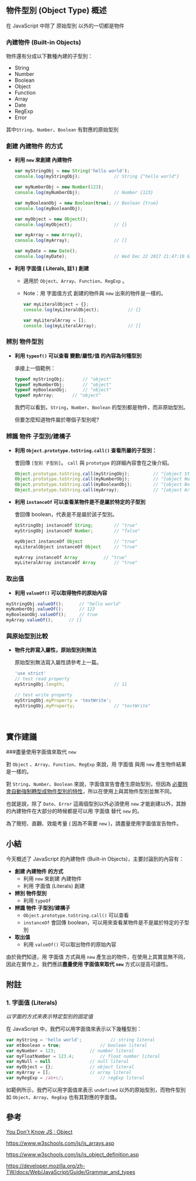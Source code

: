 ## 物件型別 (Object Type) 概述

在 JavaScript 中除了 原始型別 以外的一切都是物件

### 內建物件 (Built-in Objects)

物件還有分成以下數種內建的子型別：

- String
- Number
- Boolean
- Object
- Function
- Array
- Date
- RegExp
- Error

其中`String`、`Number`、`Boolean` 有對應的原始型別

### 創建 內建物件 的方式

* **利用 `new` 來創建 內建物件**

  ```javascript
  var myStringObj = new String('hello world');
  console.log(myStringObj);				// String {"hello world"}

  var myNumberObj = new Number(123);
  console.log(myNumberObj);				// Number {123}

  var myBooleanObj = new Boolean(true);	// Boolean {true}
  console.log(myBooleanObj);

  var myObject = new Object();
  console.log(myObject);				// {}

  var myArray = new Array();
  console.log(myArray);					// []

  var myDate = new Date();
  console.log(myDate);					// Wed Dec 22 2017 21:47:10 GMT+0800
  ```

* **利用 字面值 ( Literals, 註1 ) 創建**

  * 適用於 `Object`、`Array`、`Function`、`RegExp` 。

  * Note：用 字面值方式 創建的物件與 `new` 出來的物件是一樣的。

    ```javascript
    var myLiteralObject = {};
    console.log(myLiteralObject);			// {}

    var myLiteralArray = [];
    console.log(myLiteralArray);			// []
    ```

### 辨別 物件型別

* **利用 `typeof()` 可以查看 變數/屬性/值 的內容為何種型別**

  承接上一個範例：

  ```javascript
  typeof myStringObj; 		// "object"
  typeof myNumberObj; 		// "object"
  typeof myBooleanObj; 		// "object"
  typeof myArray; 		// "object"
  ```

  我們可以看到，`String`，`Number`、`Boolean` 的型別都是物件，而非原始型別。

  但要怎麼知道物件屬於哪個子型別呢?

### 辨識 物件 子型別/建構子

*  **利用 `Object.prototype.toString.call()` 查看所屬的子型別：**

   會回傳 `[型別 子型別]`。 `call` 與 `prototype` 的詳細內容會在之後介紹。

   ```javascript
   Object.prototype.toString.call(myStringObj); 		// "[object String]"
   Object.prototype.toString.call(myNumberObj); 		// "[object Number]"
   Object.prototype.toString.call(myBooleanObj); 		// "[object Boolean]"
   Object.prototype.toString.call(myArray); 			// "[object Array]"
   ```

* **利用 `instanceOf` 可以查看某物件是不是屬於特定的子型別**

  會回傳 boolean，代表是不是屬於該子型別。

  ```javascript
  myStringObj instanceOf String; 		// "true"
  myStringObj instanceOf Number; 		// "false"

  myObject instanceOf Object			// "true"
  myLiteralObject instanceOf Object		// "true"

  myArray instanceOf Array			// "true"
  myLiteralArray instanceOf Array		// "true"
  ```

### 取出值

* **利用 `valueOf()` 可以取得物件的原始內容**

```javascript
myStringObj.valueOf();		// "hello world"
myNumberObj.valueOf();		// 123
myBooleanObj.valueOf();		// true
myArray.valueOf();		// []
```

### 與原始型別比較

- **物件允許寫入屬性，原始型別則無法**

  原始型別無法寫入屬性請參考上一篇。

  ```javascript
  'use strict'
  // test read property
  myStringObj.length;					// 11

  // test write property
  myStringObj.myProperty = 'testWrite';
  myStringObj.myProperty;				// "testWrite"
  ```
  ​



## 實作建議

###盡量使用字面值來取代 `new`

對 `Object` 、`Array`、`Function`、`RegExp` 來說，用 字面值 與用 `new` 產生物件結果是一樣的。

對 `String`、`Number`、`Boolean` 來說，字面值宣告會產生原始型別，但因為 [必要時會自動強制轉型成物件型別的特性](https://ithelp.ithome.com.tw/articles/10192598)，所以在使用上與其物件型別並無不同。

也就是說，除了 `Date`、`Error` 這兩個型別以外必須使用 `new` 才能創建以外，其餘的內建物件在大部分的時候都是可以用 字面值 替代 `new` 的。

為了簡短、直觀、效能考量 ( 因為不需要 `new` )，請盡量使用字面值宣告物件。



## 小結

今天概述了 JavaScript 的內建物件 (Built-in Objects)，主要討論到的內容有：

* **創建 內建物件 的方式**
  * 利用 `new` 來創建 內建物件
  * 利用 字面值 (Literals) 創建
* **辨別 物件型別**
  * 利用 `typeOf`
* **辨識 物件 子型別/建構子**
  * `Object.prototype.toString.call()` 可以查看
  * `instanceOf` 會回傳 boolean，可以用來查看某物件是不是屬於特定的子型別
* **取出值**
  * 利用 `valueOf()` 可以取出物件的原始內容

由於我們知道，用 字面值 方式與用 `new` 產生出的物件，在使用上其實並無不同，因此在實作上，我們應該**盡量使用 字面值來取代 `new`** 方式以提高可讀性。



## 附註

### 1. 字面值 (Literals)

*以字面的方式來表示特定型別的固定值*

在 JavaScript 中，我們可以用字面值來表示以下幾種型別：

```javascript
var myString = 'hello world';			// string literal
var mtBoolean = true;				// boolean literal
var myNumber = 123;				// number literal
var myFloatNumber = 123.4;			// float number literal
var myNull = null				// null literal
var myObject = {};				// object literal
var myArray = [];				// array literal
var myRegExp = /ab+c/;				// regExp literal
```

如範例所示，我們可以用字面值來表示 `undefined` 以外的原始型別，而物件型別如 `Object`、`Array`、`RegExp` 也有其對應的字面值。



## 參考

[You Don't Know JS : Object](https://github.com/getify/You-Dont-Know-JS/blob/master/this%20%26%20object%20prototypes/ch3.md)

https://www.w3schools.com/js/js_arrays.asp

https://www.w3schools.com/js/js_object_definition.asp

https://developer.mozilla.org/zh-TW/docs/Web/JavaScript/Guide/Grammar_and_types

